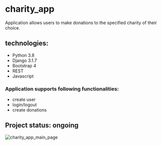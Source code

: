 # charity_app

Application allows users to make donations to the specified charity of their choice.

## technologies:
* Python 3.8
* Django 3.1.7
* Bootstrap 4
* REST
* Javascript

### Application supports following functionalities:
* create user
* login/logout
* create donations

## Project status: ongoing
![charity_app_main_page](charity_app/static/images/github_index.png)



